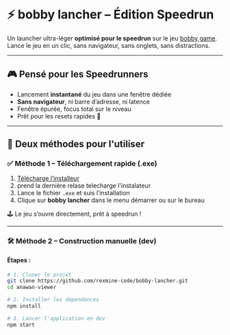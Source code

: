 # ⚡ bobby lancher – Édition Speedrun

Un launcher ultra-léger **optimisé pour le speedrun** sur le jeu [bobby game](https://challenge.anawan.io). Lance le jeu en un clic, sans navigateur, sans onglets, sans distractions.

---

## 🎮 Pensé pour les Speedrunners

- Lancement **instantané** du jeu dans une fenêtre dédiée
- **Sans navigateur**, ni barre d’adresse, ni latence
- Fenêtre épurée, focus total sur le niveau
- Prêt pour les resets rapides 🔁

---

## 🚀 Deux méthodes pour l'utiliser

### ✅ Méthode 1 – Téléchargement rapide (.exe)



1. [Télécharge l’installeur](https://github.com/rexmine-code/bobby-lancher/releases)
2. prend la dernière relase telecharge l'instalateur
3. Lance le fichier `.exe` et suis l’installation
4. Clique sur **bobby lancher** dans le menu démarrer ou sur le bureau

🕹️ Le jeu s’ouvre directement, prêt à speedrun !

---

### 🛠️ Méthode 2 – Construction manuelle (dev)


#### Étapes :

```bash
# 1. Cloner le projet
git clone https://github.com/rexmine-code/bobby-lancher.git
cd anawan-viewer

# 2. Installer les dépendances
npm install

# 3. Lancer l'application en dev
npm start
